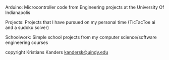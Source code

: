 Arduino: Microcontroller code from Engineering projects at the University Of Indianapolis

Projects: Projects that I have pursued on my personal time (TicTacToe ai and a sudoku solver)

Schoolwork: Simple school projects from my computer science/software engineering courses

copyright 
Kristians Kanders
kandersk@uindy.edu
